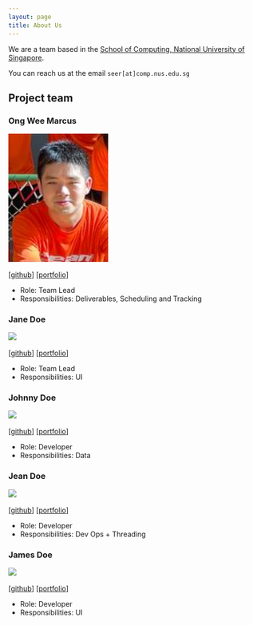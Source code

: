 ```yaml
---
layout: page
title: About Us
---
```


We are a team based in the [School of Computing, National University of Singapore](http://www.comp.nus.edu.sg).

You can reach us at the email `seer[at]comp.nus.edu.sg`

## Project team

### Ong Wee Marcus

<img src="images/lfrostbytee.png" width="200px">

[[github](https://github.com/lfrostbytee)]
[[portfolio](team/lfrostbytee.md)]

* Role: Team Lead
* Responsibilities: Deliverables, Scheduling and Tracking

### Jane Doe

<img src="images/johndoe.png" width="200px">

[[github](http://github.com/johndoe)]
[[portfolio](team/johndoe.md)]

* Role: Team Lead
* Responsibilities: UI

### Johnny Doe

<img src="images/johndoe.png" width="200px">

[[github](http://github.com/johndoe)] [[portfolio](team/johndoe.md)]

* Role: Developer
* Responsibilities: Data

### Jean Doe

<img src="images/johndoe.png" width="200px">

[[github](http://github.com/johndoe)]
[[portfolio](team/johndoe.md)]

* Role: Developer
* Responsibilities: Dev Ops + Threading

### James Doe

<img src="images/johndoe.png" width="200px">

[[github](http://github.com/johndoe)]
[[portfolio](team/johndoe.md)]

* Role: Developer
* Responsibilities: UI
